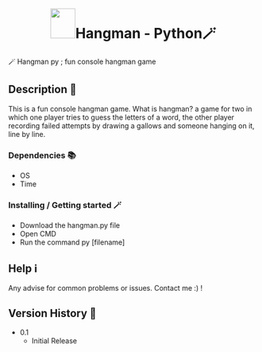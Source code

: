 <h1 align=center><img height="60px" width="50px"  src="https://user-images.githubusercontent.com/31287869/185493697-9afa413e-7323-4b1d-a703-e779b84da720.png"></img>Hangman - Python🪄</h1>

🪄 Hangman py ; fun console hangman game

## Description 🧙

This is a fun console hangman game. What is hangman?
a game for two in which one player tries to guess the letters of a word, 
the other player recording failed attempts by drawing a gallows and someone hanging on it, line by line.

### Dependencies 📚

* OS
* Time

### Installing  / Getting started 🪄

* Download the hangman.py file
* Open CMD
* Run the command py [filename]

## Help ℹ️

Any advise for common problems or issues.
Contact me :) !

## Version History 🧙

* 0.1
    * Initial Release
